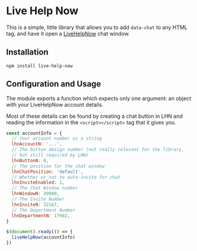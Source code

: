 # Live Help Now

This is a simple, little library that allows you to add `data-chat` to any HTML 
tag, and have it open a [LiveHelpNow](http://livehelpnow.net) chat window.

## Installation

    npm install live-help-now

## Configuration and Usage

The module exports a function which expects only one argument: an object
with your LiveHelpNow account details.

Most of these details can be found by creating a chat button in LHN and reading
the information in the `<script></script>` tag that it gives you.

```js
const accountInfo = {
  // Your account number as a string
  lhnAccountN: '...',
  // The button design number (not really relevant for the library,
  // but still required by LHN)
  lhnButtonN: 0,
  // The position for the chat window
  lhnChatPosition: 'default',
  // Whether or not to auto-invite for chat
  lhnInviteEnabled: 1,
  // The Chat Window number
  lhnWindowN: 39980,
  // The Invite Number
  lhnInviteN: 32167,
  // The Department Number
  lhnDepartmentN: 17982,
}

$(document).ready(() => {
  liveHelpNow(accountInfo)
})
```
